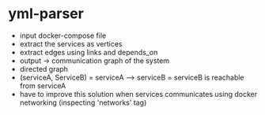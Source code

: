 # yml-parser
- input docker-compose file
- extract the services as vertices
- extract edges using links and depends_on
- output -> communication graph of the system
- directed graph
- (serviceA, ServiceB) = serviceA --> serviceB = serviceB is reachable from serviceA
- have to improve this solution when services communicates using docker networking (inspecting 'networks' tag)
